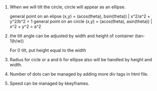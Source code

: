 

1. When we will tilt the circle, circle will appear as an ellipse.

   general point on an elipse (x,y) = (acos(theta), bsin(theta)) |  x^2/a^2 + y^2/b^2 = 1
   general point on an circle (x,y) = (acos(theta), asin(theta)) |  x^2 + y^2 = a^2 

2. the tilt angle can be adjusted by width and height of container  (tan-1(h/w))

   For 0 tilt, put height equal to the width

3. Radius for cicle or a and b for ellipse also will be handled by height and width.

4. Number of dots can be managed by adding more div tags in html file.

5. Speed can be managed by kkeyframes.

